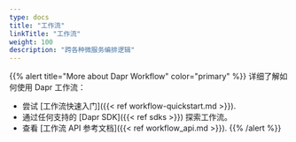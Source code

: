 ```yaml
---
type: docs
title: "工作流"
linkTitle: "工作流"
weight: 100
description: "跨各种微服务编排逻辑"
---
```


{{% alert title="More about Dapr Workflow" color="primary" %}}
 详细了解如何使用 Dapr 工作流：
 - 尝试 [工作流快速入门]({{< ref workflow-quickstart.md >}}).
 - 通过任何支持的 [Dapr SDK]({{< ref sdks >}}) 探索工作流。
 - 查看 [工作流 API 参考文档]({{< ref workflow_api.md >}}).
{{% /alert %}}